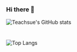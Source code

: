 ### Hi there 👋
![Teachsue's GitHub stats](https://github-readme-stats.vercel.app/api?username=Teachsue&show_icons=true&theme=radical) 
#
![Top Langs](https://github-readme-stats.vercel.app/api/top-langs/?username=Teachsue&layout=compact&theme=onedark)

